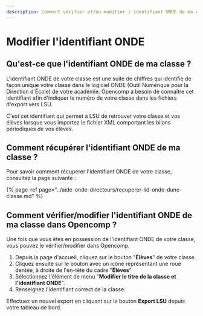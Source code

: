 ```yaml
---
description: Comment vérifier et/ou modifier l'identifiant ONDE de ma classe ?
---
```


# Modifier l'identifiant ONDE

## Qu'est-ce que l'identifiant ONDE de ma classe ?

L'identifiant ONDE de votre classe est une suite de chiffres qui identifie de façon unique votre classe dans le logiciel ONDE \(Outil Numérique pour la Direction d'École\) de votre académie. Opencomp a besoin de connaître cet identifiant afin d'indiquer le numéro de votre classe dans les fichiers d'export vers LSU.

C'est cet identifiant qui permet à LSU de retrouver votre classe et vos élèves lorsque vous importez le fichier XML comportant les bilans périodiques de vos élèves. 

## Comment récupérer l'identifiant ONDE de ma classe ?

Pour savoir comment récupérer l'identifiant ONDE de votre classe, consultez la page suivante :

{% page-ref page="../aide-onde-directeurs/recuperer-lid-onde-dune-classe.md" %}

## Comment vérifier/modifier l'identifiant ONDE de ma classe dans Opencomp ?

Une fois que vous êtes en possession de l'identifiant ONDE de votre classe, vous pouvez le vérifier/modifier dans Opencomp.

1. Depuis la page d'accueil, cliquez sur le bouton "**Élèves**" de votre classe. 
2. Cliquez ensuite sur le bouton avec un icône représentant une roue dentée, à droite de l'en-tête du cadre "**Élèves**"
3. Sélectionnez l'élément de menu "**Modifier le titre de la classe et l'identifiant ONDE**".
4. Renseignez l'identifiant correct de la classe.

Effectuez un nouvel export en cliquant sur le bouton **Export LSU** depuis votre tableau de bord.

